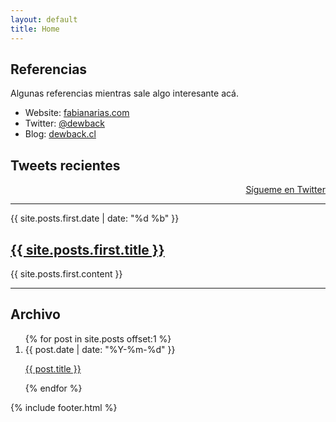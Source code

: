 ```yaml
---
layout: default
title: Home
---
```


<script src="http://twitter.com/javascripts/blogger.js" type="text/javascript"></script>
<script src="http://api.twitter.com/1/statuses/user_timeline.json?user_id=4680581&amp;count=4&amp;callback=twitterCallback2" type="text/javascript"></script>

Referencias
-----------

Algunas referencias mientras sale algo interesante acá.

* Website: [fabianarias.com][web]
* Twitter: [@dewback][twit]
* Blog: [dewback.cl][blog]

[web]: http://fabianarias.com
[twit]: http://twitter.com/dewback
[blog]: http://www.dewback.cl

Tweets recientes
----------------
<div id="twitter_div">
<ul id="twitter_update_list"></ul>
<a id="twitter-link" style="display:block;text-align:right;" href="http://twitter.com/dewback">S&iacute;gueme en Twitter</a>
</div>

<hr />

<article>
  <time datetime="{{ site.posts.first.date | xmlschema }}">{{ site.posts.first.date | date: "%d %b" }}</time>
  <h2><a href="{{ site.posts.first.url }}">{{ site.posts.first.title }}</a></h2>
  {{ site.posts.first.content }}
</article>
<hr />
<h2>Archivo</h2>
<ol id="archive">
  {% for post in site.posts offset:1 %}
    <li>
      <time datetime="{{ post.date | xmlschema }}">{{ post.date | date: "%Y-%m-%d" }}</time>
      <p><a href="{{ post.url }}">{{ post.title }}</a></p>
    </li>
  {% endfor %}
</ol>
{% include footer.html %}
